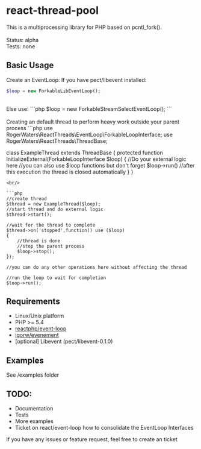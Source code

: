 # react-thread-pool

This is a multiprocessing library for PHP based on pcntl_fork().<br />
<br />
Status: alpha<br />
Tests: none<br />

## Basic Usage

Create an EventLoop:
If you have pect/libevent installed:
```php
$loop = new ForkableLibEventLoop();
```
<br />
Else use:
```php
$loop = new ForkableStreamSelectEventLoop();
```
<br/>
<br/>
Creating an default thread to perform heavy work outside your parent process
```php
use RogerWaters\ReactThreads\EventLoop\ForkableLoopInterface;
use RogerWaters\ReactThreads\ThreadBase;

class ExampleThread extends ThreadBase
{
    protected function InitializeExternal(ForkableLoopInterface $loop)
    {
        //Do your external logic here
        //you can also use $loop functions but don't forget $loop->run()
        //after this execution the thread is closed automatically
    }
}
```
<br/>

```php
//create thread
$thread = new ExampleThread($loop);
//start thread and do external logic
$thread->start();

//wait for the thread to complete
$thread->on('stopped',function() use ($loop)
{
    //thread is done
    //stop the parent process
    $loop->stop();
});

//you can do any other operations here without affecting the thread

//run the loop to wait for completion
$loop->run();
```

## Requirements
- Linux/Unix platform
- PHP >= 5.4
- <a href="https://github.com/reactphp/event-loop" target="_blank">reactphp/event-loop</a>
- <a href="https://github.com/igorw/evenement" target="_blank">igorw/evenement</a>
- [optional] Libevent (pect/libevent-0.1.0)

## Examples
See /examples folder

## TODO:
- Documentation
- Tests
- More examples
- Ticket on react/event-loop how to consolidate the EventLoop Interfaces

If you have any issues or feature request, feel free to create an ticket
